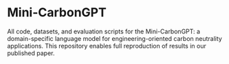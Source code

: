 # Mini-CarbonGPT
All code, datasets, and evaluation scripts for the Mini-CarbonGPT: a domain-specific language model for engineering-oriented carbon neutrality applications. This repository enables full reproduction of results in our published paper.
